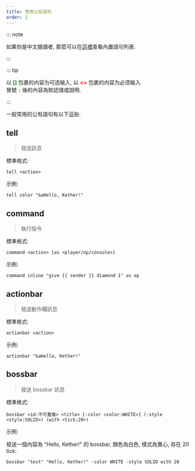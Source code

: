 ```yaml
---
title: 常用公有語句
order: 2
---
```


::: note

如果你是中文閱讀者, 那麼可以在[這裡](https://kether.tabooproject.org/list.html)查看內置語句列表.

:::

::: tip

以 <span style="color: green;">**[]**</span> 包裹的内容为可选输入, 以 <span style="color: red;">**<>**</span> 包裹的内容为必须输入.  
冒號 `:` 後的內容為默認值或說明.

:::

一般常用的公有語句有以下這些:

## tell <badge text="公有語句" type="tip"/> <badge text="內置" type="important"/>

> 發送訊息

標準格式:

```kether :no-line-numbers
tell <action>
```

示例:

```kether :no-line-numbers
tell color "&aHello, Kether!"
```

## command <badge text="公有語句" type="tip"/> <badge text="內置" type="important"/>

> 執行指令

標準格式:

```kether :no-line-numbers
command <action> [as <player/op/console>]
```

示例:

```kether :no-line-numbers
command inline "give {{ sender }} diamond 1" as op
```

## actionbar <badge text="公有語句" type="tip"/> <badge text="內置" type="important"/>

> 發送動作欄訊息

標準格式:

```kether :no-line-numbers
actionbar <action>
```

示例:

```kether :no-line-numbers
actionbar "&aHello, Kether!"
```

## bossbar <badge text="公有語句" type="tip"/> <badge text="僅限 YuSeries 插件" type="important"/>

> 發送 bossbar 訊息

標準格式:

```kether :no-line-numbers
bossbar <id:不可重複> <title> [-color <color:WHITE>] (-style <style:SOLID>) (with <tick:20>)
```

示例:

發送一個內容為 "Hello, Kether!" 的 bossbar, 顏色為白色, 樣式為實心, 存在 20 tick:

```kether :no-line-numbers
bossbar "test" "Hello, Kether!" -color WHITE -style SOLID with 20
```